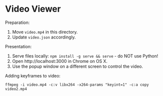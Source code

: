 # Video Viewer

Preparation:

1. Move `video.mp4` in this directory.
2. Update `video.json` accordingly.

Presentation:

1. Serve files locally: `npm install -g serve && serve` - do NOT use Python!
2. Open http://localhost:3000 in Chrome on OS X.
3. Use the popup window on a different screen to control the video.

Adding keyframes to video:

`ffmpeg -i video.mp4 -c:v libx264 -x264-params "keyint=1" -c:a copy video2.mp4`
